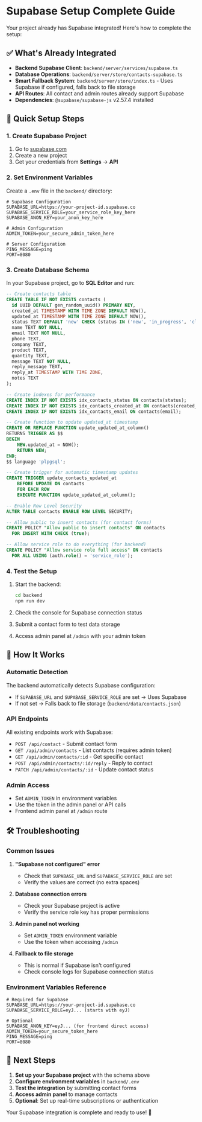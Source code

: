 # Supabase Setup Complete Guide

Your project already has Supabase integrated! Here's how to complete the setup:

## ✅ What's Already Integrated

- **Backend Supabase Client**: `backend/server/services/supabase.ts`
- **Database Operations**: `backend/server/store/contacts-supabase.ts`
- **Smart Fallback System**: `backend/server/store/index.ts` - Uses Supabase if configured, falls back to file storage
- **API Routes**: All contact and admin routes already support Supabase
- **Dependencies**: `@supabase/supabase-js` v2.57.4 installed

## 🚀 Quick Setup Steps

### 1. Create Supabase Project

1. Go to [supabase.com](https://supabase.com)
2. Create a new project
3. Get your credentials from **Settings** → **API**

### 2. Set Environment Variables

Create a `.env` file in the `backend/` directory:

```env
# Supabase Configuration
SUPABASE_URL=https://your-project-id.supabase.co
SUPABASE_SERVICE_ROLE=your_service_role_key_here
SUPABASE_ANON_KEY=your_anon_key_here

# Admin Configuration
ADMIN_TOKEN=your_secure_admin_token_here

# Server Configuration
PING_MESSAGE=ping
PORT=8080
```

### 3. Create Database Schema

In your Supabase project, go to **SQL Editor** and run:

```sql
-- Create contacts table
CREATE TABLE IF NOT EXISTS contacts (
  id UUID DEFAULT gen_random_uuid() PRIMARY KEY,
  created_at TIMESTAMP WITH TIME ZONE DEFAULT NOW(),
  updated_at TIMESTAMP WITH TIME ZONE DEFAULT NOW(),
  status TEXT DEFAULT 'new' CHECK (status IN ('new', 'in_progress', 'closed', 'replied')),
  name TEXT NOT NULL,
  email TEXT NOT NULL,
  phone TEXT,
  company TEXT,
  product TEXT,
  quantity TEXT,
  message TEXT NOT NULL,
  reply_message TEXT,
  reply_at TIMESTAMP WITH TIME ZONE,
  notes TEXT
);

-- Create indexes for performance
CREATE INDEX IF NOT EXISTS idx_contacts_status ON contacts(status);
CREATE INDEX IF NOT EXISTS idx_contacts_created_at ON contacts(created_at);
CREATE INDEX IF NOT EXISTS idx_contacts_email ON contacts(email);

-- Create function to update updated_at timestamp
CREATE OR REPLACE FUNCTION update_updated_at_column()
RETURNS TRIGGER AS $$
BEGIN
    NEW.updated_at = NOW();
    RETURN NEW;
END;
$$ language 'plpgsql';

-- Create trigger for automatic timestamp updates
CREATE TRIGGER update_contacts_updated_at 
    BEFORE UPDATE ON contacts 
    FOR EACH ROW 
    EXECUTE FUNCTION update_updated_at_column();

-- Enable Row Level Security
ALTER TABLE contacts ENABLE ROW LEVEL SECURITY;

-- Allow public to insert contacts (for contact forms)
CREATE POLICY "Allow public to insert contacts" ON contacts
  FOR INSERT WITH CHECK (true);

-- Allow service role to do everything (for backend)
CREATE POLICY "Allow service role full access" ON contacts
  FOR ALL USING (auth.role() = 'service_role');
```

### 4. Test the Setup

1. Start the backend:
   ```bash
   cd backend
   npm run dev
   ```

2. Check the console for Supabase connection status
3. Submit a contact form to test data storage
4. Access admin panel at `/admin` with your admin token

## 🔧 How It Works

### Automatic Detection
The backend automatically detects Supabase configuration:
- If `SUPABASE_URL` and `SUPABASE_SERVICE_ROLE` are set → Uses Supabase
- If not set → Falls back to file storage (`backend/data/contacts.json`)

### API Endpoints
All existing endpoints work with Supabase:
- `POST /api/contact` - Submit contact form
- `GET /api/admin/contacts` - List contacts (requires admin token)
- `GET /api/admin/contacts/:id` - Get specific contact
- `POST /api/admin/contacts/:id/reply` - Reply to contact
- `PATCH /api/admin/contacts/:id` - Update contact status

### Admin Access
- Set `ADMIN_TOKEN` in environment variables
- Use the token in the admin panel or API calls
- Frontend admin panel at `/admin` route

## 🛠️ Troubleshooting

### Common Issues

1. **"Supabase not configured" error**
   - Check that `SUPABASE_URL` and `SUPABASE_SERVICE_ROLE` are set
   - Verify the values are correct (no extra spaces)

2. **Database connection errors**
   - Check your Supabase project is active
   - Verify the service role key has proper permissions

3. **Admin panel not working**
   - Set `ADMIN_TOKEN` environment variable
   - Use the token when accessing `/admin`

4. **Fallback to file storage**
   - This is normal if Supabase isn't configured
   - Check console logs for Supabase connection status

### Environment Variables Reference

```env
# Required for Supabase
SUPABASE_URL=https://your-project-id.supabase.co
SUPABASE_SERVICE_ROLE=eyJ... (starts with eyJ)

# Optional
SUPABASE_ANON_KEY=eyJ... (for frontend direct access)
ADMIN_TOKEN=your_secure_token_here
PING_MESSAGE=ping
PORT=8080
```

## 🎯 Next Steps

1. **Set up your Supabase project** with the schema above
2. **Configure environment variables** in `backend/.env`
3. **Test the integration** by submitting contact forms
4. **Access admin panel** to manage contacts
5. **Optional**: Set up real-time subscriptions or authentication

Your Supabase integration is complete and ready to use! 🚀
